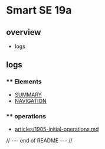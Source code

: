 # Smart SE 19a 

## overview
- logs

## logs

### ** Elements

- [SUMMARY](SUMMARY.md)
- [NAVIGATION](navigation.md)

### ** operations
- [articles/1905-initial-operations.md](articles/1905-initial-operations.md)



// --- end of README --- //

